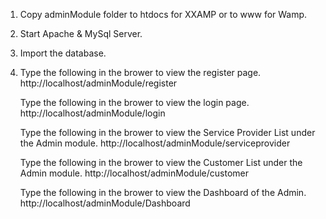 1. Copy adminModule folder to htdocs for XXAMP or to www for Wamp.
2. Start Apache & MySql Server.
3. Import the database.
4. Type the following in the brower to view the register page.
	http://localhost/adminModule/register

   Type the following in the brower to view the login page.
	http://localhost/adminModule/login

   Type the following in the brower to view the Service Provider List under the Admin module.
	http://localhost/adminModule/serviceprovider

   Type the following in the brower to view the Customer List under the Admin module.
	http://localhost/adminModule/customer

   Type the following in the brower to view the Dashboard of the Admin.
	http://localhost/adminModule/Dashboard